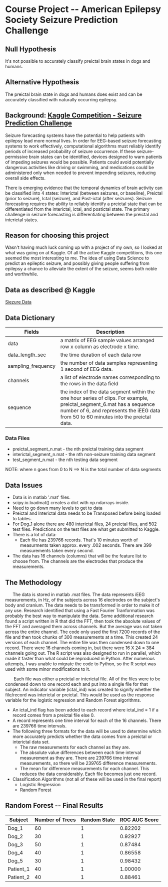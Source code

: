 # Course Project -- American Epilepsy Society Seizure Prediction Challenge


## Null Hypothesis
It's not possible to accurately classify preictal brain states in dogs and humans.

## Alternative Hypothesis
The preictal brain state in dogs and humans does exist and can be accurately classified with naturally occurring epilepsy.

## Background: [Kaggle Competition - Seizure Prediction Challenge](http://www.kaggle.com/c/seizure-prediction)
Seizure forecasting systems have the potential to help patients with epilepsy lead more normal lives. In order for EEG-based seizure forecasting systems to work effectively, computational algorithms must reliably identify periods of increased probability of seizure occurrence. If these seizure-permissive brain states can be identified, devices designed to warn patients of impeding seizures would be possible. Patients could avoid potentially dangerous activities like driving or swimming, and medications could be administered only when needed to prevent impending seizures, reducing overall side effects.

There is emerging evidence that the temporal dynamics of brain activity can be classified into 4 states: Interictal (between seizures, or baseline), Preictal (prior to seizure), Ictal (seizure), and Post-ictal (after seizures). Seizure forecasting requires the ability to reliably identify a preictal state that can be differentiated from the interictal, ictal, and postictal state. The primary challenge in seizure forecasting is differentiating between the preictal and interictal states.

## Reason for choosing this project
Wasn't having much luck coming up with a project of my own, so I looked at what was going on at Kaggle. Of all the active Kaggle competitions, this one seemed the most interesting to me. The idea of using Data Science to predict an epileptic seizure, and possibly giving people suffering from epilepsy a chance to alleviate the extent of the seizure, seems both noble and worthwhile.

## Data as described @ Kaggle

[Siezure Data](http://www.kaggle.com/c/seizure-prediction/data)

## Data Dictionary

| Fields               | Description   |
| -------------        |-------------  |
| data                 | a matrix of EEG sample values arranged row x column as electrode x time. |
| data_length_sec      | the time duration of each data row      |
| sampling_frequency   | the number of data samples representing 1 second of EEG data.  |
| channels             | a list of electrode names corresponding to the rows in the data field |
| sequence             | the index of the data segment within the one hour series of clips. For example, preictal_segment_6.mat has a sequence number of 6, and represents the iEEG data from 50 to 60 minutes into the preictal data. |

### Data Files

* preictal_segment_n.mat - the nth preictal training data segment
* interictal_segment_n.mat - the nth non-seizure training data segment
* test_segment_n.mat - the nth testing data segment

NOTE: where n goes from 0 to N  ==> N is the total number of data segments

## Data Issues
* Data is in matlab '.mat' files. 
* scipy.io.loadmat() creates a dict with np.ndarrays inside. 
* Need to go down many levels to get to data
* Preictal and Interictal data needs to be Transposed before being loaded to tables.
* For Dog_1 alone there are 480 interictal files, 24 preictal files, and 502 test files. Predictions on the test files are what get submitted to Kaggle.
* There is a lot of data:
  * Each file has 239766 records. That's 10 minutes worth of measurments taken approx. every .002 seconds. There are 399 measurements taken every second.
* The data has 16 channels (columns) that will be the feature list to choose from. The channels are the electrodes that produce the measurements.
 
## The Methodology  
&nbsp;&nbsp;&nbsp;&nbsp;&nbsp;&nbsp;The data is stored in matlab .mat files. The data represents iEEG measurements, in Hz, of the subjects across 16 electrodes on the subject's body and cranium. The data needs to be transformed in order to make it of any use. Research identified that using a Fast Fourier Tranformation was probably the best way to manipulate the data. Some additional research found a script written in R that did the FFT, then took the absolute values of the FFT and averaged them across channels. But the average was not taken across the entire channel. The code only used the first 7200 records of the file and then took chunks of 300 measurements at a time. This created 24 versions of each channel. The entire file was then condensed down to one record. There were 16 channels coming in, but there were 16 X 24 = 384 channels going out. The R script was also designed to run in parallel, which made it faster than what could be reproduced in Python. After numerous attempts, I was unable to migrate the code to Python, so the R script was used with some minor modifications to it. 

&nbsp;&nbsp;&nbsp;&nbsp;&nbsp;&nbsp; Each file was either a preictal or interictal file. All of the files were to be condensed down to one record each and put into a single file for that subject. An indicator variable (ictal_ind) was created to signify whether the file/record was interictal or preictal. This would be used as the response variable for the logistic regression and Random Forest algorithms.
 
* An ictal_ind flag has been added to each record where ictal_ind = 1 if a record comes from a preictal file else 0.
* A record represents one time interval for each of the 16 channels. There are 239766 time intervals.
* The following three formats for the data will be used to determine which more accurately predicts whether the data comes from a preictal or interictal data set.
  * The raw measurements for each channel as they are.
  * The absolute value differences between each time interval measurement as they are. There are 239766 time interval measurements, so there will be 239765 difference measurements.
  * The mean for difference measurements for each channel. This reduces the data considerably. Each file becomes just one record.
* Classification Algorithms (not all of these will be used in the final report)
  * Logistic Regression
  * Random Forest
  
## Random Forest -- Final Results 

|Subject |Number of Trees |Random State |ROC AUC Score    | 
| --------|-------------|-------------|-------------  |
| Dog_1        | 60| 1 |0.82202 |
| Dog_2        | 30| 1 |0.92927 |
| Dog_3        | 50| 1 |0.87484 |
| Dog_4        | 40| 1 |0.86558 |
| Dog_5        | 30| 1 |0.98432 |
| Patient_1    | 40| 1 |1.00000 |
| Patient_2    | 40| 1 |0.88461 |



